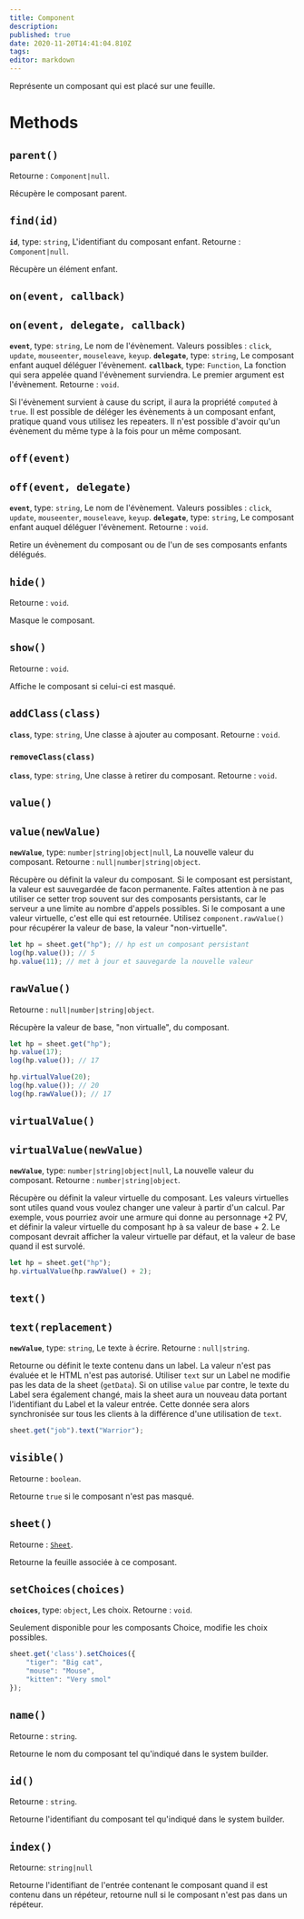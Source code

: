 ```yaml
---
title: Component
description: 
published: true
date: 2020-11-20T14:41:04.810Z
tags: 
editor: markdown
---
```


Représente un composant qui est placé sur une feuille.

# Methods
## `parent()`
Retourne : `Component|null`.

Récupère le composant parent.

## `find(id)`
**`id`**, type: `string`, L'identifiant du composant enfant.
Retourne : `Component|null`.

Récupère un élément enfant.

## `on(event, callback)`
## `on(event, delegate, callback)`
**`event`**, type: `string`, Le nom de l'évènement. Valeurs possibles : `click`, `update`, `mouseenter`, `mouseleave`, `keyup`.
**`delegate`**, type: `string`, Le composant enfant auquel déléguer l'évènement.
**`callback`**, type: `Function`, La fonction qui sera appelée quand l'évènement surviendra. Le premier argument est l'évènement.
Retourne : `void`.

Si l'évènement survient à cause du script, il aura la propriété `computed` à `true`.
Il est possible de déléger les évènements à un composant enfant, pratique quand vous utilisez les repeaters.
Il n'est possible d'avoir qu'un évènement du même type à la fois pour un même composant.

## `off(event)`
## `off(event, delegate)`
**`event`**, type: `string`, Le nom de l'évènement. Valeurs possibles : `click`, `update`, `mouseenter`, `mouseleave`, `keyup`.
**`delegate`**, type: `string`, Le composant enfant auquel déléguer l'évènement.
Retourne : `void`.

Retire un évènement du composant ou de l'un de ses composants enfants délégués.

## `hide()`
Retourne : `void`.

Masque le composant.

## `show()`
Retourne : `void`.

Affiche le composant si celui-ci est masqué.

## `addClass(class)`
**`class`**, type: `string`, Une classe à ajouter au composant.
Retourne : `void`.

### `removeClass(class)`
**`class`**, type: `string`, Une classe à retirer du composant.
Retourne : `void`.

## `value()`
## `value(newValue)`
**`newValue`**, type: `number|string|object|null`, La nouvelle valeur du composant.
Retourne : `null|number|string|object`.

Récupère ou définit la valeur du composant. Si le composant est persistant, la valeur est sauvegardée de facon permanente. Faîtes attention à ne pas utiliser ce setter trop souvent sur des composants persistants, car le serveur a une limite au nombre d'appels possibles. Si le composant a une valeur virtuelle, c'est elle qui est retournée. Utilisez `component.rawValue()` pour récupérer la valeur de base, la valeur "non-virtuelle".

```javascript
let hp = sheet.get("hp"); // hp est un composant persistant
log(hp.value()); // 5
hp.value(11); // met à jour et sauvegarde la nouvelle valeur
```

## `rawValue()`
Retourne : `null|number|string|object`.

Récupère la valeur de base, "non virtualle", du composant.

```javascript
let hp = sheet.get("hp");
hp.value(17);
log(hp.value()); // 17

hp.virtualValue(20);
log(hp.value()); // 20
log(hp.rawValue()); // 17
``` 

## `virtualValue()`
## `virtualValue(newValue)`
**`newValue`**, type: `number|string|object|null`, La nouvelle valeur du composant.
Retourne : `number|string|object`.

Récupère ou définit la valeur virtuelle du composant. Les valeurs virtuelles sont utiles quand vous voulez changer une valeur à partir d'un calcul. Par exemple, vous pourriez avoir une armure qui donne au personnage +2 PV, et définir la valeur virtuelle du composant hp à sa valeur de base + 2. Le composant devrait afficher la valeur virtuelle par défaut, et la valeur de base quand il est survolé.

```javascript
let hp = sheet.get("hp");
hp.virtualValue(hp.rawValue() + 2);
```

## `text()`
## `text(replacement)`
**`newValue`**, type: `string`, Le texte à écrire.
Retourne : `null|string`.

Retourne ou définit le texte contenu dans un label. La valeur n'est pas évaluée et le HTML n'est pas autorisé. Utiliser `text` sur un Label ne modifie pas les data de la sheet (`getData`). Si on utilise `value` par contre, le texte du Label sera également changé, mais la sheet aura un nouveau data portant l'identifiant du Label et la valeur entrée. Cette donnée sera alors synchronisée sur tous les clients à la différence d'une utilisation de `text`.

```javascript
sheet.get("job").text("Warrior");
```

## `visible()`
Retourne : `boolean`.

Retourne `true` si le composant n'est pas masqué.

## `sheet()`
Retourne : [`Sheet`](/system-builder/scripting/sheet).

Retourne la feuille associée à ce composant.

## `setChoices(choices)`
**`choices`**, type: `object`, Les choix.
Retourne : `void`.

Seulement disponible pour les composants Choice, modifie les choix possibles.


```javascript
sheet.get('class').setChoices({
    "tiger": "Big cat",
    "mouse": "Mouse",
    "kitten": "Very smol"
});
```

## `name()`
Retourne : `string`.

Retourne le nom du composant tel qu'indiqué dans le system builder.

## `id()`
Retourne : `string`.

Retourne l'identifiant du composant tel qu'indiqué dans le system builder.

## `index()`
Retourne: `string|null`

Retourne l'identifiant de l'entrée contenant le composant quand il est contenu dans un répéteur, retourne null si le composant n'est pas dans un répéteur.
